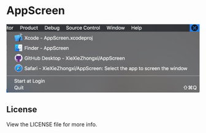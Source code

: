 # AppScreen


![AppScreen](https://github.com/XieXieZhongxi/AppScreen/blob/master/screenshot/88CADA7E-6C39-4928-8089-36B55E7DA625.png)

## License

View the LICENSE file for more info.
